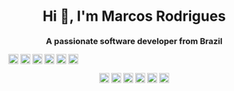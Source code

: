 <h1 align="center">Hi 👋, I'm Marcos Rodrigues</h1>
<h3 align="center">A passionate software developer from Brazil</h3>
<p align="left"><img src="https://konpa.github.io/devicon/devicon.git/icons/react/react-original-wordmark.svg" alt="react" width="20" height="20"/> <img src="https://konpa.github.io/devicon/devicon.git/icons/bootstrap/bootstrap-plain.svg" alt="bootstrap" width="20" height="20"/> <img src="https://konpa.github.io/devicon/devicon.git/icons/css3/css3-original-wordmark.svg" alt="css3" width="20" height="20"/> <img src="https://konpa.github.io/devicon/devicon.git/icons/html5/html5-original-wordmark.svg" alt="html5" width="20" height="20"/> <img src="https://konpa.github.io/devicon/devicon.git/icons/javascript/javascript-original.svg" alt="javascript" width="20" height="20"/> <img src="https://konpa.github.io/devicon/devicon.git/icons/mysql/mysql-original-wordmark.svg" alt="mysql" width="20" height="20"/></p><p align="center">
<a href="https://twitter.com/marcosmpar" target="blank"><img align="center" src="https://cdn.jsdelivr.net/npm/simple-icons@3.0.1/icons/twitter.svg" alt="marcosmpar" height="20" width="20" /></a>
<a href="https://linkedin.com/in/marcosmpar" target="blank"><img align="center" src="https://cdn.jsdelivr.net/npm/simple-icons@3.0.1/icons/linkedin.svg" alt="marcosmpar" height="20" width="20" /></a>
<a href="https://stackoverflow.com/marcosmpar" target="blank"><img align="center" src="https://cdn.jsdelivr.net/npm/simple-icons@3.0.1/icons/stackoverflow.svg" alt="marcosmpar" height="20" width="20" /></a>
<a href="https://fb.com/marcosmpar" target="blank"><img align="center" src="https://cdn.jsdelivr.net/npm/simple-icons@3.0.1/icons/facebook.svg" alt="marcosmpar" height="20" width="20" /></a>
<a href="https://instagram.com/marcosmpar" target="blank"><img align="center" src="https://cdn.jsdelivr.net/npm/simple-icons@3.0.1/icons/instagram.svg" alt="marcosmpar" height="20" width="20" /></a>
<a href="https://www.youtube.com/c/marcosmpar" target="blank"><img align="center" src="https://cdn.jsdelivr.net/npm/simple-icons@3.0.1/icons/youtube.svg" alt="marcosmpar" height="20" width="20" /></a>
</p>
